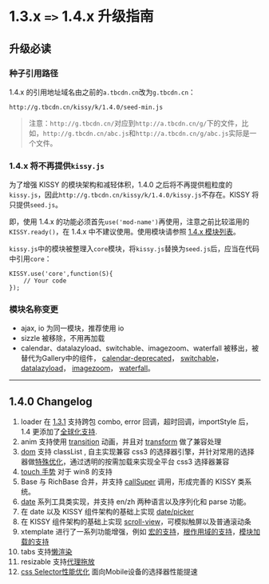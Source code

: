# 1.3.x `=>` 1.4.x 升级指南

## 升级必读

### 种子引用路径

1.4.x 的引用地址域名由之前的`a.tbcdn.cn`改为`g.tbcdn.cn`：

	http://g.tbcdn.cn/kissy/k/1.4.0/seed-min.js

> 注意：`http://g.tbcdn.cn/`对应到`http://a.tbcdn.cn/g/`下的文件，比如，`http://g.tbcdn.cn/abc.js`和`http://a.tbcdn.cn/g/abc.js`实际是一个文件。

### 1.4.x 将不再提供`kissy.js`

为了增强 KISSY 的模块架构和减轻体积，1.4.0 之后将不再提供粗粒度的`kissy.js`，因此`http://g.tbcdn.cn/kissy/k/1.4.0/kissy.js`不存在。KISSY 将只提供`seed.js`。

即，使用 1.4.x 的功能必须首先`use('mod-name')`再使用，注意之前比较滥用的`KISSY.ready()`，在 1.4.x 中不建议使用。使用模块请参照 [1.4.x 模块列表](module-map.html)。

`kissy.js`中的模块被整理入`core`模块，将`kissy.js`替换为`seed.js`后，应当在代码中引用`core`：

	KISSY.use('core',function(S){
		// Your code
	});

### 模块名称变更

- ajax, io 为同一模块，推荐使用 io
- sizzle 被移除，不用再加载
- calendar、datalazyload、switchable、imagezoom、waterfall 被移出，被替代为Gallery中的组件，
[calendar-deprecated](http://gallery.kissyui.com/calendar-deprecated/1.0/guide/index.html)，
[switchable](http://gallery.kissyui.com/switchable/1.3/guide/index.html)，
[datalazyload](http://gallery.kissyui.com/datalazyload/1.0/guide/index.html)，
[imagezoom](http://gallery.kissyui.com/imagezoom/1.0/guide/index.html)，
[waterfall](http://gallery.kissyui.com/waterfall/1.0/guide/index.html)。

-----------------------------------------

## 1.4.0 Changelog

1. loader 在 [1.3.1](https://github.com/kissyteam/kissy/issues/269) 支持跨包 combo, error 回调，超时回调，importStyle 后，1.4 更添加了[全球化支持](https://github.com/kissyteam/kissy/issues/429).
1. anim 支持使用 [transition](https://github.com/kissyteam/kissy/issues/285) 动画，并且对 [transform](https://github.com/kissyteam/kissy/issues/402) 做了兼容处理
1. [dom](https://github.com/kissyteam/kissy/issues/282) 支持 classList , 自主实现兼容 css3 的选择器引擎，并针对常用的选择器做[特殊优化](https://github.com/kissyteam/kissy/pull/406)，通过透明的按需加载来实现全平台 css3 选择器兼容
1. [touch 手势](https://github.com/kissyteam/kissy/issues/363) 对于 win8 的支持
1. Base 与 RichBase 合并，并支持 [callSuper](https://github.com/kissyteam/kissy/issues/447) 调用，形成完善的 KISSY 类系统。
1. [date](https://github.com/kissyteam/kissy/issues/164) 系列工具类实现，并支持 en/zh 两种语言以及序列化和 parse 功能。
1. 在 date 以及 KISSY 组件架构的基础上实现 [date/picker](https://github.com/kissyteam/kissy/issues/162)
1. 在 KISSY 组件架构的基础上实现 [scroll-view](https://github.com/kissyteam/kissy/issues/222)，可模拟触屏以及普通滚动条
1. xtemplate 进行了一系列功能增强，例如 [宏的支持](https://github.com/kissyteam/kissy/issues/449)，[根作用域的支持](https://github.com/kissyteam/kissy/issues/431)，[模块加载的支持](https://github.com/kissyteam/kissy/issues/389)
1. tabs 支持[懒渲染](https://github.com/kissyteam/kissy/issues/335)
1. resizable 支持[代理拖放](https://github.com/kissyteam/kissy/issues/223)
1. [css Selector性能优化](https://github.com/kissyteam/kissy/commit/4f731d1bd2e9cc83ce89fe69b62addd8128c80a7#src/dom/sub-modules/base/src/base/selector.js) 面向Mobile设备的选择器性能提速
